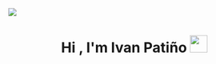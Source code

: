 <img src="https://user-images.githubusercontent.com/73097560/115834477-dbab4500-a447-11eb-908a-139a6edaec5c.gif">
<h1 align="center"><b>Hi , I'm Ivan Patiño </b><img src="https://media.giphy.com/media/hvRJCLFzcasrR4ia7z/giphy.gif" width="35"></h1>
 
